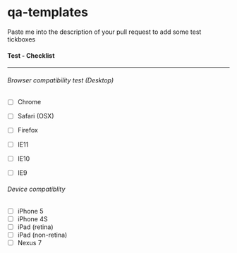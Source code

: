 qa-templates
============
Paste me into the description of your pull request to add some test tickboxes

#### Test - Checklist
---
###### Browser compatibility test (Desktop)
- [ ] Chrome
- [ ] Safari (OSX)
- [ ] Firefox
- [ ] IE11
- [ ] IE10 
- [ ] IE9




###### Device compatiblity
- [ ] iPhone 5
- [ ] iPhone 4S
- [ ] iPad (retina)
- [ ] iPad (non-retina)
- [ ] Nexus 7
